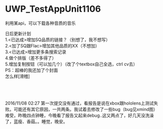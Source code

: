 # UWP_TestAppUnit1106
利用某api，可以下载各种音质的音乐

日后更新计划<br/>
1.<已达成>增加SQ品质的链接？（别想了，我不想写）<br/>
2.<加了SQ跟Flac>增加其他品质的XX（不想加）<br/>
3.<已达成>增加更多条搜索记录<br/>
4.做个排版（差不多得了）<br/>
5.增加复制按钮（可以加几个）（改了个textbox自己全选，ctrl cv去）<br/>
PS：超棒的我还加了个封面<br/>
怎么样[滑稽]<br/>
<br/>
<br/>
<br/>
<br/>
2016/11/08 02:27
第一次提交没有通过，看报告是说在xbox跟hololens上测试失败。可能还有其它原因，一共两条。我试着去修改了一些bug（bug见xmind图）
<br/>难受，昨晚四点钟睡，今晚看了报告又起来debug..这又两点了，好几天没洗澡了，蓝瘦、香菇。。睡觉，晚安。



